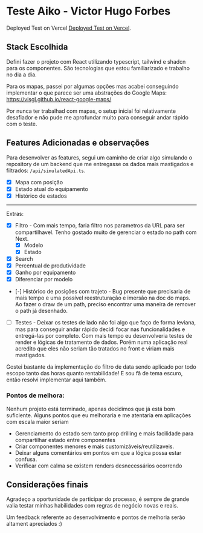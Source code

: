 # Teste Aiko - Victor Hugo Forbes

Deployed Test on Vercel [Deployed Test on Vercel](https://teste-frontend-v4-seven.vercel.app/).

## Stack Escolhida

Defini fazer o projeto com React utilizando typescript, tailwind e shadcn para os componentes. São tecnologias que estou familiarizado e trabalho no dia a dia.

Para os mapas, passei por algumas opções mas acabei conseguindo implementar o que parece ser uma abstrações do Google Maps: https://visgl.github.io/react-google-maps/

Por nunca ter trabalhad com mapas, o setup inicial foi relativamente desafiador e não pude me aprofundar muito para conseguir andar rápido com o teste.

## Features Adicionadas e observações

Para desenvolver as features, segui um caminho de criar algo simulando o repository de um backend que me entregasse os dados mais mastigados e filtrados: `/api/simulatedApi.ts`.

- [x] Mapa com posição
- [x] Estado atual do equipamento
- [x] Histórico de estados

---

Extras:

- [x] Filtro - Com mais tempo, faria filtro nos parametros da URL para ser compartilhavel. Tenho gostado muito de gerenciar o estado no path com Next.
  - [x] Modelo
  - [x] Estado
- [x] Search
- [x] Percentual de produtividade
- [x] Ganho por equipamento
- [x] Diferenciar por modelo
- [-] Histórico de posições com trajeto - Bug presente que precisaria de mais tempo e uma possível reestruturação e imersão na doc do maps. Ao fazer o draw de um path, preciso encontrar uma maneira de remover o path já desenhado.
- [ ] Testes - Deixar os testes de lado não foi algo que faço de forma leviana, mas para conseguir andar rápido decidi focar nas funcionalidades e entregá-las por completo. Com mais tempo eu desenvolveria testes de render e lógicas de tratamento de dados. Porém numa aplicação real acredito que eles não seriam tão tratados no front e viriam mais mastigados.

Gostei bastante da implementação do filtro de data sendo aplicado por todo escopo tanto das horas quanto rentabilidade! E sou fã de tema escuro, então resolvi implementar aqui também.

### Pontos de melhora:

Nenhum projeto está terminado, apenas decidimos que já está bom suficiente. Alguns pontos que eu melhoraria e me atentaria em aplicações com escala maior seriam

- Gerenciamento do estado sem tanto prop drilling e mais facilidade para compartilhar estado entre componentes
- Criar componentes menores e mais customizáveis/reutilizaveis.
- Deixar alguns comentários em pontos em que a lógica possa estar confusa.
- Verificar com calma se existem renders desnecessários ocorrendo

## Considerações finais

Agradeço a oportunidade de participar do processo, é sempre de grande valia testar minhas habilidades com regras de negócio novas e reais.

Um feedback referente ao desenvolvimento e pontos de melhoria serão altament apreciados :)

